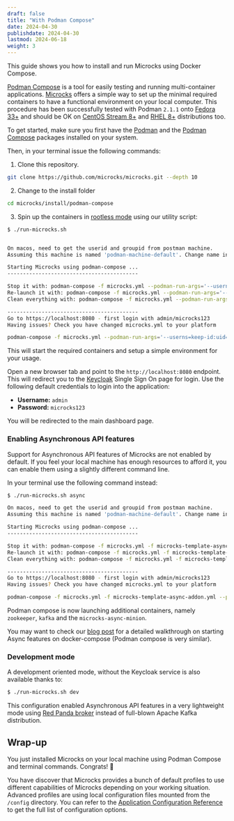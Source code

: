 ```yaml
---
draft: false
title: "With Podman Compose"
date: 2024-04-30
publishdate: 2024-04-30
lastmod: 2024-06-18
weight: 3
---
```


This guide shows you how to install and run Microcks using Docker Compose.

[Podman Compose](https://github.com/containers/podman-compose) is a tool for easily testing and running multi-container applications. [Microcks](https://microcks.io/) offers a simple way to set up the minimal required containers to have a functional environment on your local computer. This procedure has been successfully tested with Podman `2.1.1` onto [Fedora 33+](https://getfedora.org/) and should be OK on [CentOS Stream 8+](https://www.centos.org/centos-stream/) and [RHEL 8+](https://www.redhat.com/en/technologies/linux-platforms/enterprise-linux) distributions too.

To get started, make sure you first have the [Podman](https://podman.io/getting-started/installation) and the [Podman Compose](https://github.com/containers/podman-compose) packages installed on your system.

Then, in your terminal issue the following commands:

1. Clone this repository.

```sh
git clone https://github.com/microcks/microcks.git --depth 10
```

2. Change to the install folder

```sh
cd microcks/install/podman-compose
```

3. Spin up the containers in [rootless mode](https://github.com/containers/podman/blob/master/docs/tutorials/rootless_tutorial.md) using our utility script:

```sh
$ ./run-microcks.sh
```
```sh

On macos, need to get the userid and groupid from postman machine.
Assuming this machine is named 'podman-machine-default'. Change name in script otherwise.

Starting Microcks using podman-compose ...
------------------------------------------
```
```sh
Stop it with: podman-compose -f microcks.yml --podman-run-args='--userns=keep-id:uid=501,gid=1000' stop
Re-launch it with: podman-compose -f microcks.yml --podman-run-args='--userns=keep-id:uid=501,gid=1000' start
Clean everything with: podman-compose -f microcks.yml --podman-run-args='--userns=keep-id:uid=501,gid=1000' down
```
```sh
------------------------------------------
Go to https://localhost:8080 - first login with admin/microcks123
Having issues? Check you have changed microcks.yml to your platform
```
```sh
podman-compose -f microcks.yml --podman-run-args='--userns=keep-id:uid=501,gid=1000' up -d
```

This will start the required containers and setup a simple environment for your usage.

Open a new browser tab and point to the `http://localhost:8080` endpoint. This will redirect you to the [Keycloak](https://www.keycloak.org/) Single Sign On page for login. Use the following default credentials to login into the application:

* **Username:** `admin`
* **Password:** `microcks123`

You will be redirected to the main dashboard page.

### Enabling Asynchronous API features

Support for Asynchronous API features of Microcks are not enabled by default. If you feel your local machine has enough resources to afford it, you can enable them using a slightly different command line.

In your terminal use the following command instead:

```sh
$ ./run-microcks.sh async
```
```sh
On macos, need to get the userid and groupid from postman machine.
Assuming this machine is named 'podman-machine-default'. Change name in script otherwise.

Starting Microcks using podman-compose ...
------------------------------------------
```
```sh
Stop it with: podman-compose -f microcks.yml -f microcks-template-async-addon.yml --podman-run-args='--userns=keep-id:uid=501,gid=1000' stop
Re-launch it with: podman-compose -f microcks.yml -f microcks-template-async-addon.yml --podman-run-args='--userns=keep-id:uid=501,gid=1000' start
Clean everything with: podman-compose -f microcks.yml -f microcks-template-async-addon.yml --podman-run-args='--userns=keep-id:uid=501,gid=1000' down
```
```sh
------------------------------------------
Go to https://localhost:8080 - first login with admin/microcks123
Having issues? Check you have changed microcks.yml to your platform
```
```sh
podman-compose -f microcks.yml -f microcks-template-async-addon.yml --podman-run-args='--userns=keep-id:uid=501,gid=1000' up -d
```

Podman compose is now launching additional containers, namely `zookeeper`, `kafka` and the `microcks-async-minion`.

You may want to check our [blog post](/blog/async-features-with-docker-compose) for a detailed walkthrough on starting Async features on docker-compose (Podman compose is very similar).

### Development mode

A development oriented mode, without the Keycloak service is also available thanks to:

```sh
$ ./run-microcks.sh dev
```

This configuration enabled Asynchronous API features in a very lightweight mode using [Red Panda broker](https://redpanda.com/) instead of full-blown Apache Kafka distribution.

## Wrap-up

You just installed Microcks on your local machine using Podman Compose and terminal commands. Congrats! 🎉

You have discover that Microcks provides a bunch of default profiles to use different capabilities of Microcks depending on your working situation. Advanced profiles are using local configuration files mounted from the `/config` directory. You can refer to the [Application Configuration Reference](/documentation/references/configuration/application-config) to get the full list of configuration options.